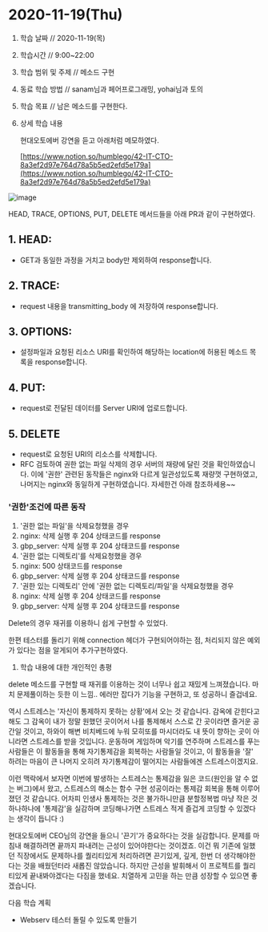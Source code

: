 # 2020-11-19\(Thu\)

1. 학습 날짜 // 2020-11-19\(목\)
2. 학습시간 // 9:00~22:00
3. 학습 범위 및 주제 // 메소드 구현
4. 동료 학습 방법 // sanam님과 페어프로그래밍, yohai님과 토의
5. 학습 목표 // 남은 메소드를 구현한다.
6. 상세 학습 내용

   현대오토에버 강연을 듣고 아래처럼 메모하였다.

   [https://www.notion.so/humblego/42-IT-CTO-8a3ef2d97e764d78a5b5ed2efd5e179a](https://www.notion.so/humblego/42-IT-CTO-8a3ef2d97e764d78a5b5ed2efd5e179a)

![image](https://user-images.githubusercontent.com/54612343/99904803-b38cae00-2d10-11eb-9cb3-cd1a90b6c2a2.png)

HEAD, TRACE, OPTIONS, PUT, DELETE 메서드들을 아래 PR과 같이 구현하였다.

## 1. HEAD:

* GET과 동일한 과정을 거치고 body만 제외하여 response합니다.

## 2. TRACE:

* request 내용을 transmitting\_body 에 저장하여 response합니다.

## 3. OPTIONS:

* 설정파일과 요청된 리소스 URI를 확인하여 해당하는 location에 허용된 메소드 목록을 response합니다.

## 4. PUT:

* request로 전달된 데이터를 Server URI에 업로드합니다.

## 5. DELETE

* request로 요청된 URI의 리소스를 삭제합니다.
* RFC 검토하여 권한 없는 파일 삭제의 경우 서버의 재량에 달린 것을 확인하였습니다. 이에 '권한' 관련된 동작들은 nginx와 다르게 일관성있도록 재량껏 구현하였고, 나머지는 nginx와 동일하게 구현하였습니다. 자세한건 아래 참조하세용~~

### '권한'조건에 따른 동작

1. '권한 없는 파일'을 삭제요청했을 경우
2. nginx: 삭제 실행 후 204 상태코드를 response
3. gbp\_server: 삭제 실행 후 204 상태코드를 response
4. '권한 없는 디렉토리'를 삭제요청했을 경우
5. nginx: 500 상태코드를 response
6. gbp\_server: 삭제 실행 후 204 상태코드를 response
7. '권한 있는 디렉토리' 안에 '권한 없는 디렉토리/파일'을 삭제요청했을 경우
8. nginx: 삭제 실행 후 204 상태코드를 response
9. gbp\_server: 삭제 실행 후 204 상태코드를 response

Delete의 경우 재귀를 이용하니 쉽게 구현할 수 있었다.

한편 테스터를 돌리기 위해 connection 헤더가 구현되어야하는 점, 처리되지 않은 예외가 있다는 점을 알게되어 추가구현하였다.

1. 학습 내용에 대한 개인적인 총평

delete 메소드를 구현할 때 재귀를 이용하는 것이 너무나 쉽고 재밌게 느껴졌습니다. 마치 문제풀이하는 듯한 이 느낌.. 에러만 잡다가 기능을 구현하고, 또 성공하니 즐겁네요.

역시 스트레스는 '자신이 통제하지 못하는 상황'에서 오는 것 같습니다. 감옥에 갇힌다고 해도 그 감옥이 내가 정말 원했던 곳이어서 나를 통제해서 스스로 간 곳이라면 즐거운 공간일 것이고, 하와이 해변 비치베드에 누워 모히또를 마시더라도 내 뜻이 향하는 곳이 아니라면 스트레스를 받을 것입니다. 운동하며 게임하며 악기를 연주하며 스트레스를 푸는 사람들은 이 활동들을 통해 자기통제감을 회복하는 사람들일 것이고, 이 활동들을 '잘' 하려는 마음이 큰 나머지 오히려 자기통제감이 떨어지는 사람들에겐 스트레스이겠지요.

이런 맥락에서 보자면 이번에 발생하는 스트레스는 통제감을 잃은 코드\(원인을 알 수 없는 버그\)에서 왔고, 스트레스의 해소는 함수 구현 성공이라는 통제감 회복을 통해 이루어졌던 것 같습니다. 어차피 인생사 통제하는 것은 불가하니만큼 분할정복법 마냥 작은 것 하나하나에 '통제감'을 실감하며 코딩해나가면 스트레스 적게 즐겁게 코딩할 수 있겠다는 생각이 듭니다 :\)

현대오토에버 CEO님의 강연을 들으니 '끈기'가 중요하다는 것을 실감합니다. 문제를 마침내 해결하려면 끝까지 파내려는 근성이 있어야한다는 것이겠죠. 이건 뭐 기존에 일했던 직장에서도 문제하나를 퀄리티있게 처리하려면 끈기있게, 깊게, 한번 더 생각해야한다는 것을 배웠던터라 새롭진 않았습니다. 하지만 근성을 발휘해서 이 프로젝트를 퀄리티있게 끝내봐야겠다는 다짐을 했네요. 치열하게 고민을 하는 만큼 성장할 수 있으면 좋겠습니다.

다음 학습 계획

* Webserv 테스터 돌릴 수 있도록 만들기


